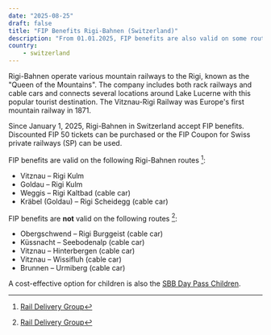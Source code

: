 ```yaml
---
date: "2025-08-25"
draft: false
title: "FIP Benefits Rigi-Bahnen (Switzerland)"
description: "From 01.01.2025, FIP benefits are also valid on some routes of the Rigi-Bahnen in Switzerland."
country:
    - switzerland
---
```


Rigi-Bahnen operate various mountain railways to the Rigi, known as the "Queen of the Mountains". The company includes both rack railways and cable cars and connects several locations around Lake Lucerne with this popular tourist destination. The Vitznau-Rigi Railway was Europe's first mountain railway in 1871.

Since January 1, 2025, Rigi-Bahnen in Switzerland accept FIP benefits. Discounted FIP 50 tickets can be purchased or the FIP Coupon for Swiss private railways (SP) can be used.

FIP benefits are valid on the following Rigi-Bahnen routes [^1]:

- Vitznau – Rigi Kulm
- Goldau – Rigi Kulm
- Weggis – Rigi Kaltbad (cable car)
- Kräbel (Goldau) – Rigi Scheidegg (cable car)

FIP benefits are **not** valid on the following routes [^1]:

- Obergschwend – Rigi Burggeist (cable car)
- Küssnacht – Seebodenalp (cable car)
- Vitznau – Hinterbergen (cable car)
- Vitznau – Wissifluh (cable car)
- Brunnen – Urmiberg (cable car)

A cost-effective option for children is also the [SBB Day Pass Children](https://www.sbb.ch/en/tickets-offers/tickets/day-passes/day-pass-children.html).

[^1]: [Rail Delivery Group](https://www.raildeliverygroup.com/rst/europe-and-fip.html)
